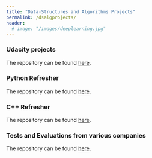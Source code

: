 ```yaml
---
title: "Data-Structures and Algorithms Projects"
permalink: /dsalgprojects/
header:
  # image: "/images/deeplearning.jpg"
---
```


### Udacity projects
The repository can be found [here](https://github.com/mattsinbot/DataStructures-Algorithms).

### Python Refresher
The repository can be found [here](https://github.com/mattsinbot/Refresher-Python).

### C++ Refresher
The repository can be found [here](https://github.com/mattsinbot/Refresher-CPP).

### Tests and Evaluations from various companies
The repository can be found [here](https://github.com/mattsinbot/Company-Technical-Evaluations).
